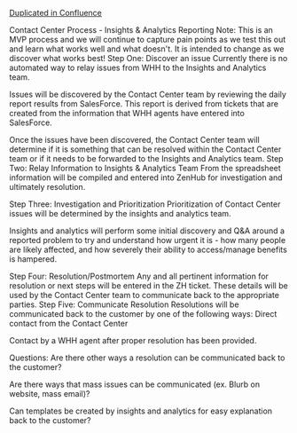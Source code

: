 [Duplicated in Confluence](https://vfs.atlassian.net/wiki/spaces/Contact/pages/1859616910/Contact+Center+Process+-+Insights+Analytics+Reporting)

Contact Center Process - Insights & Analytics Reporting
Note: This is an MVP process and we will continue to capture pain points as we test this out and learn what works well and what doesn't. It is intended to change as we discover what works best!
Step One: Discover an issue
Currently there is no automated way to relay issues from WHH to the Insights and Analytics team. 

Issues will be discovered by the Contact Center team by reviewing the daily report results from SalesForce. This report is derived from tickets that are created from the information that WHH agents have entered into SalesForce.

Once the issues have been discovered, the Contact Center team will determine if it is something that can be resolved within the Contact Center team or if it needs to be forwarded to the Insights and Analytics team.
Step Two: Relay Information to Insights & Analytics Team
From the spreadsheet information will be compiled and entered into ZenHub for investigation and ultimately resolution.


Step Three: Investigation and Prioritization
Prioritization of Contact Center issues will be determined by the insights and analytics team.

Insights and analytics will perform some initial discovery and Q&A around a reported problem to try and understand how urgent it is - how many people are likely affected, and how severely their ability to access/manage benefits is hampered.

Step Four: Resolution/Postmortem
Any and all pertinent information for resolution or next steps will be entered in the ZH ticket.
These details will be used by the Contact Center team to communicate back to the appropriate parties.
Step Five: Communicate Resolution
Resolutions will be communicated back to the customer by one of the following ways:
Direct 	contact from the Contact Center 	
 	
Contact by a WHH agent after proper resolution has been provided.


Questions:
Are there other ways a resolution can be communicated back to the customer?

Are there ways that mass issues can be communicated (ex. Blurb on website, mass email)?

Can templates be created by insights and analytics for easy explanation back to the customer?
